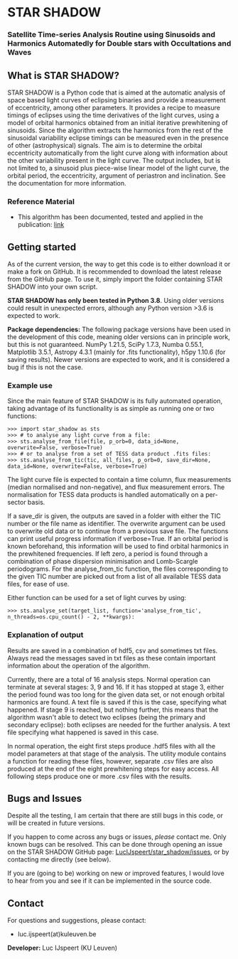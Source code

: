 # STAR SHADOW
### Satellite Time-series Analysis Routine using Sinusoids and Harmonics Automatedly for Double stars with Occultations and Waves


## What is STAR SHADOW?
STAR SHADOW is a Python code that is aimed at the automatic analysis of space based light curves of eclipsing binaries and provide a measurement of eccentricity, among other parameters. It provides a recipe to measure timings of eclipses using the time derivatives of the light curves, using a model of orbital harmonics obtained from an initial iterative prewhitening of sinusoids. Since the algorithm extracts the harmonics from the rest of the sinusoidal variability eclipse timings can be measured even in the presence of other (astrophysical) signals.
The aim is to determine the orbital eccentricity automatically from the light curve along with information about the other variability present in the light curve. The output includes, but is not limited to, a sinusoid plus piece-wise linear model of the light curve, the orbital period, the eccentricity, argument of periastron and inclination. See the documentation for more information.


### Reference Material

* This algorithm has been documented, tested and applied in the publication: [link](link)


## Getting started

As of the current version, the way to get this code is to either download it or make a fork on GitHub. It is recommended to download the latest release from the GitHub page. To use it, simply import the folder containing STAR SHADOW into your own script.

**STAR SHADOW has only been tested in Python 3.8**. Using older versions could result in unexpected errors, although any Python version >3.6 is expected to work.


**Package dependencies:** The following package versions have been used in the development of this code, meaning older versions can in principle work, but this is not guaranteed. NumPy 1.21.5, SciPy 1.7.3, Numba 0.55.1, Matplotlib 3.5.1, Astropy 4.3.1 (mainly for .fits functionality), h5py 1.10.6 (for saving results). Newer versions are expected to work, and it is considered a bug if this is not the case.

### Example use

Since the main feature of STAR SHADOW is its fully automated operation, taking advantage of its functionality is as simple as running one or two functions:

    >>> import star_shadow as sts
    >>> # to analyse any light curve from a file: 
    >>> sts.analyse_from_file(file, p_orb=0, data_id=None, overwrite=False, verbose=True)
    >>> # or to analyse from a set of TESS data product .fits files:
    >>> sts.analyse_from_tic(tic, all_files, p_orb=0, save_dir=None, data_id=None, overwrite=False, verbose=True)

The light curve file is expected to contain a time column, flux measurements (median normalised and non-negative), and flux measurement errors. The normalisation for TESS data products is handled automatically on a per-sector basis. 

If a save_dir is given, the outputs are saved in a folder with either the TIC number or the file name as identifier. The overwrite argument can be used to overwrite old data or to continue from a previous save file. The functions can print useful progress information if verbose=True. If an orbital period is known beforehand, this information will be used to find orbital harmonics in the prewhitened frequencies. If left zero, a period is found through a combination of phase dispersion minimisation and Lomb-Scargle periodograms. For the analyse_from_tic function, the files corresponding to the given TIC number are picked out from a list of all available TESS data files, for ease of use.

Either function can be used for a set of light curves by using:

    >>> sts.analyse_set(target_list, function='analyse_from_tic', n_threads=os.cpu_count() - 2, **kwargs):


### Explanation of output

Results are saved in a combination of hdf5, csv and sometimes txt files. Always read the messages saved in txt files as these contain important information about the operation of the algorithm.

Currently, there are a total of 16 analysis steps. Normal operation can terminate at several stages: 3, 9 and 16. If it has stopped at stage 3, either the period found was too long for the given data set, or not enough orbital harmonics are found. A text file is saved if this is the case, specifying what happened. If stage 9 is reached, but nothing further, this means that the algorithm wasn't able to detect two eclipses (being the primary and secondary eclipse): both eclipses are needed for the further analysis. A text file specifying what happened is saved in this case.

In normal operation, the eight first steps produce .hdf5 files with all the model parameters at that stage of the analysis. The utility module contains a function for reading these files, however, separate .csv files are also produced at the end of the eight prewhitening steps for easy access. All following steps produce one or more .csv files with the results.

## Bugs and Issues

Despite all the testing, I am certain that there are still bugs in this code, or will be created in future versions. 

If you happen to come across any bugs or issues, *please* contact me. Only known bugs can be resolved.
This can be done through opening an issue on the STAR SHADOW GitHub page: [LucIJspeert/star_shadow/issues](https://github.com/LucIJspeert/star_shadow/issues), or by contacting me directly (see below).

If you are (going to be) working on new or improved features, I would love to hear from you and see if it can be implemented in the source code.


## Contact

For questions and suggestions, please contact:

* luc.ijspeert(at)kuleuven.be

**Developer:** Luc IJspeert (KU Leuven)
